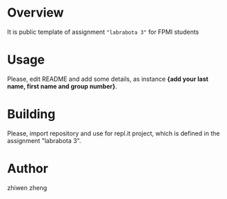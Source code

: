 # Overview

It is public template of assignment `"labrabota 3"` for FPMI students

# Usage

Please, edit README and add some details, as instance **{add your last name, first name and group number}**.

# Building

Please, import repository and use for repl.it project, which is defined in the assignment "labrabota 3".

# Author

zhiwen zheng